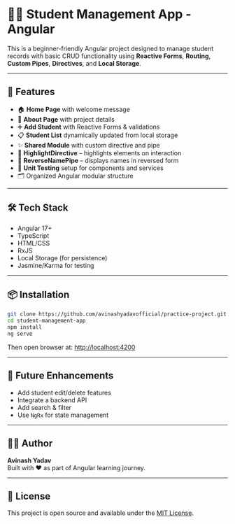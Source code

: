 # 🧑‍🎓 Student Management App - Angular

This is a beginner-friendly Angular project designed to manage student records with basic CRUD functionality using **Reactive Forms**, **Routing**, **Custom Pipes**, **Directives**, and **Local Storage**.

---

## 🚀 Features

- 🏠 **Home Page** with welcome message
- 📖 **About Page** with project details
- ➕ **Add Student** with Reactive Forms & validations
- 📋 **Student List** dynamically updated from local storage
- ✨ **Shared Module** with custom directive and pipe
- 🧠 **HighlightDirective** – highlights elements on interaction
- 🔁 **ReverseNamePipe** – displays names in reversed form
- 🧪 **Unit Testing** setup for components and services
- 🗂️ Organized Angular modular structure

---

## 🛠️ Tech Stack

- Angular 17+
- TypeScript
- HTML/CSS
- RxJS
- Local Storage (for persistence)
- Jasmine/Karma for testing

---


## 📦 Installation

```bash
git clone https://github.com/avinashyadavofficial/practice-project.git
cd student-management-app
npm install
ng serve
```

Then open browser at: [http://localhost:4200](http://localhost:4200)

---

## 🧠 Future Enhancements

- Add student edit/delete features
- Integrate a backend API
- Add search & filter
- Use `NgRx` for state management

---

## 👨‍💻 Author

**Avinash Yadav**  
Built with ❤️ as part of Angular learning journey.

---

## 📄 License

This project is open source and available under the [MIT License](LICENSE).
